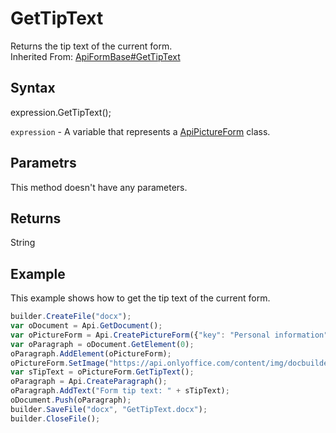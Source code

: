 # GetTipText

Returns the tip text of the current form.<br>Inherited From: [ApiFormBase#GetTipText](../../ApiFormBase/Methods/GetTipText.md)

## Syntax

expression.GetTipText();

`expression` - A variable that represents a [ApiPictureForm](../ApiPictureForm.md) class.

## Parametrs

This method doesn't have any parameters.

## Returns

String

## Example

This example shows how to get the tip text of the current form.

```javascript
builder.CreateFile("docx");
var oDocument = Api.GetDocument();
var oPictureForm = Api.CreatePictureForm({"key": "Personal information", "tip": "Upload your photo", "required": true, "placeholder": "Photo", "scaleFlag": "tooBig", "lockAspectRatio": true, "respectBorders": false, "shiftX": 50, "shiftY": 50});
var oParagraph = oDocument.GetElement(0);
oParagraph.AddElement(oPictureForm);
oPictureForm.SetImage("https://api.onlyoffice.com/content/img/docbuilder/examples/user-profile.png");
var sTipText = oPictureForm.GetTipText();
oParagraph = Api.CreateParagraph();
oParagraph.AddText("Form tip text: " + sTipText);
oDocument.Push(oParagraph);
builder.SaveFile("docx", "GetTipText.docx");
builder.CloseFile();
```